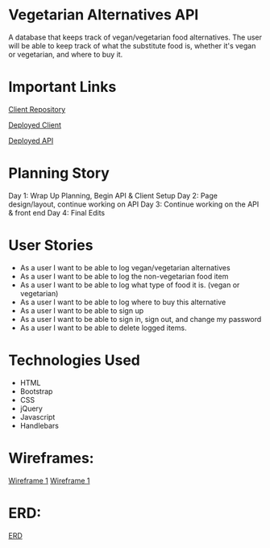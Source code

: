 # Vegetarian Alternatives API
A database that keeps track of vegan/vegetarian food alternatives. The user will be able to keep track of what the substitute food is, whether it's vegan or vegetarian, and where to buy it.

# Important Links
[Client Repository](https://github.com/deadwoman/veg-alt-frontend)

[Deployed Client](https://github.com/deadwoman/veg-alt-frontend)

[Deployed API](https://github.com/deadwoman/veg-alt-api)

# Planning Story
Day 1: Wrap Up Planning, Begin API & Client Setup
Day 2: Page design/layout, continue working on API
Day 3: Continue working on the API & front end
Day 4: Final Edits

# User Stories
- As a user I want to be able to log vegan/vegetarian alternatives
- As a user I want to be able to log the non-vegetarian food item
- As a user I want to be able to log what type of food it is. (vegan or vegetarian)
- As a user I want to be able to log where to buy this alternative
- As a user I want to be able to sign up
- As a user I want to be able to sign in, sign out, and change my password
- As a user I want to be able to delete logged items.

# Technologies Used
- HTML
- Bootstrap
- CSS
- jQuery
- Javascript
- Handlebars

# Wireframes:

[Wireframe 1](https://imgur.com/a/gXUihtJ)
[Wireframe 1](https://imgur.com/a/dzfyXns)

# ERD:
[ERD](https://imgur.com/a/SCOhinM)
